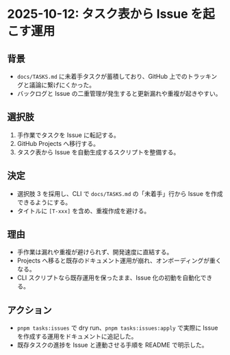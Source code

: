 # 2025-10-12: タスク表から Issue を起こす運用

## 背景
- `docs/TASKS.md` に未着手タスクが蓄積しており、GitHub 上でのトラッキングと議論に繋げにくかった。
- バックログと Issue の二重管理が発生すると更新漏れや重複が起きやすい。

## 選択肢
1. 手作業でタスクを Issue に転記する。
2. GitHub Projects へ移行する。
3. タスク表から Issue を自動生成するスクリプトを整備する。

## 決定
- 選択肢 3 を採用し、CLI で `docs/TASKS.md` の「未着手」行から Issue を作成できるようにする。
- タイトルに `[T-xxx]` を含め、重複作成を避ける。

## 理由
- 手作業は漏れや重複が避けられず、開発速度に直結する。
- Projects へ移ると既存のドキュメント運用が崩れ、オンボーディングが重くなる。
- CLI スクリプトなら既存運用を保ったまま、Issue 化の初動を自動化できる。

## アクション
- `pnpm tasks:issues` で dry run、`pnpm tasks:issues:apply` で実際に Issue を作成する運用をドキュメントに追記した。
- 既存タスクの進捗を Issue と連動させる手順を README で明示した。
